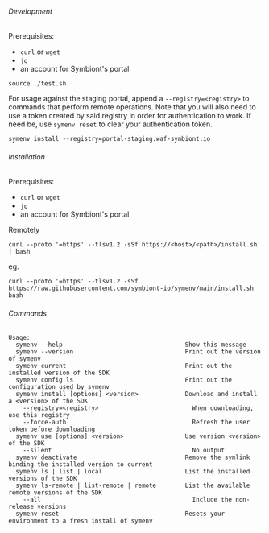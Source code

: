 ###### Development

Prerequisites:
- `curl` or `wget`
- `jq`
- an account for Symbiont's portal

```shell
source ./test.sh
```

For usage against the staging portal, append a `--registry=<registry>` to commands that perform remote operations. Note that 
you will also need to use a token created by said registry in order for authentication to work. If need be, use `symenv reset` 
to clear your authentication token. 
```shell
symenv install --registry=portal-staging.waf-symbiont.io
```

###### Installation

Prerequisites:
- `curl` or `wget`
- `jq`
- an account for Symbiont's portal

Remotely
```shell
curl --proto '=https' --tlsv1.2 -sSf https://<host>/<path>/install.sh | bash
```

eg. 
```shell
curl --proto '=https' --tlsv1.2 -sSf https://raw.githubusercontent.com/symbiont-io/symenv/main/install.sh | bash
```

###### Commands

```help
Usage:
  symenv --help                                  Show this message
  symenv --version                               Print out the version of symenv
  symenv current                                 Print out the installed version of the SDK
  symenv config ls                               Print out the configuration used by symenv
  symenv install [options] <version>             Download and install a <version> of the SDK
    --registry=<registry>                          When downloading, use this registry
    --force-auth                                   Refresh the user token before downloading
  symenv use [options] <version>                 Use version <version> of the SDK
    --silent                                       No output
  symenv deactivate                              Remove the symlink binding the installed version to current
  symenv ls | list | local                       List the installed versions of the SDK
  symenv ls-remote | list-remote | remote        List the available remote versions of the SDK
    --all                                          Include the non-release versions
  symenv reset                                   Resets your environment to a fresh install of symenv
```

